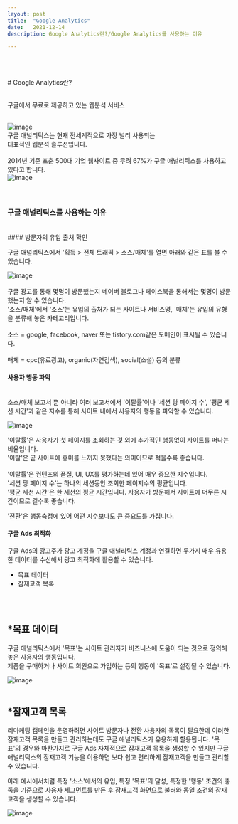 ```yaml
---
layout: post
title:  "Google Analytics"
date:   2021-12-14
description: Google Analytics란?/Google Analytics를 사용하는 이유

---
```

<br/>
<br/>

<p class="start"># Google Analytics란?</p>   
<br/>
구글에서 무료로 제공하고 있는 웹분석 서비스
<br/>
<br/>

![image](https://user-images.githubusercontent.com/84303574/145998694-50217eb0-d0a9-44c2-ac46-9e5478f57b26.png)
<br/>
구글 애널리틱스는 현재 전세계적으로 가장 널리 사용되는   
대표적인 웹분석 솔루션입니다.   
<br/>
2014년 기준 포춘 500대 기업 웹사이트 중 무려 67%가 구글 애널리틱스를 사용하고 있다고 합니다.
<br/>
![image](https://user-images.githubusercontent.com/84303574/145998947-c943db32-ebd7-475a-8d6a-540689b8c170.png)
<br/>
<br/>
<br/>

### 구글 애널리틱스를 사용하는 이유
<br/>
#### 방문자의 유입 출처 확인

구글 애널리틱스에서 '획득 > 전체 트래픽 > 소스/매체'를 열면 아래와 같은 표를 볼 수 있습니다.
<br/>

![image](https://user-images.githubusercontent.com/84303574/146000935-78d76f97-9ddb-42d5-b939-394ee2993238.png)
<br/>
<br/>
구글 광고를 통해 몇명이 방문했는지 네이버 블로그나 페이스북을 통해서는 몇명이 방문했는지 알 수 있습니다.
<br/>
'소스/매체'에서 '소스'는 유입의 출처가 되는 사이트나 서비스명, '매체'는 유입의 유형을 분류해 놓은 카테고리입니다.
<br/>
<br/>
소스 = google, facebook, naver 또는 tistory.com같은 도메인이 표시될 수 있습니다.
<br/>
<br/>
매체 = cpc(유료광고), organic(자연검색), social(소셜) 등의 분류

#### 사용자 행동 파악
<br/>
소스/매체 보고서 뿐 아니라 여러 보고서에서 '이탈률'이나 '세션 당 페이지 수', '평균 세션 시간'과 같은 지수를 통해 사이트 내에서 사용자의 행동을 파악할 수 있습니다.
<br/>

![image](https://user-images.githubusercontent.com/84303574/146009782-53300bb4-82c7-4f75-842b-2e762df43a60.png)

'이탈률'은 사용자가 첫 페이지를 조회하는 것 외에 추가적인 행동없이 사이트를 떠나는 비율입니다.<br/>
'이탈'은 곧 사이트에 흥미를 느끼지 못했다는 의미이므로 적을수록 좋습니다.<br/>
<br/>
'이탈률'은 컨텐츠의 품질, UI, UX를 평가하는데 있어 매우 중요한 지수입니다.
<br/>
'세션 당 페이지 수'는 하나의 세션동안 조회한 페이지수의 평균입니다.
<br/>
'평균 세션 시간'은 한 세션의 평균 시간입니다. 사용자가 방문해서 사이트에 머무른 시간이므로 길수록 좋습니다.
<br/>
<p class="start">'전환'은 행동측정에 있어 어떤 지수보다도 큰 중요도를 가집니다.
</p>   

#### 구글 Ads 최적화
구글 Ads의 광고주가 광고 계정을 구글 애널리틱스 계정과 연결하면 두가지 매우 유용한 데이터를 수신해서
광고 최적화에 활용할 수 있습니다.
<br/>

* 목표 데이터
* 잠재고객 목록
<br/>
<br/>

## *목표 데이터

구글 애널리틱스에서 '목표'는 사이트 관리자가 비즈니스에 도움이 되는 것으로 정의해놓은 사용자의 행동입니다.
<br/>
제품을 구매하거나 사이트 회원으로 가입하는 등의 행동이 '목표'로 설정될 수 있습니다.
<br/>

![image](https://user-images.githubusercontent.com/84303574/146012625-1ee1f63b-3df3-4e14-b25c-be655ce46c29.png)
<br/>
<br/>



## *잠재고객 목록

리마케팅 캠페인을 운영하려면 사이트 방문자나 전환 사용자의 목록이 필요한데 이러한 잠재고객 목록을 만들고 관리하는데도 구글 애널리틱스가 유용하게 할용됩니다. '목표'의 경우와 마찬가지로 구글 Ads 자체적으로 잠재고객 목록을 생성할 수 있지만 구글 애널리틱스의 잠재고객 기능을 이용하면 보다 쉽고 편리하게 잠재고객을 만들고 관리할 수 있습니다.

아래 예시에서처럼 특정 '소스'에서의 유입, 특정 '목표'의 달성, 특정한 '행동' 조건의 충족을 기준으로 사용자 세그먼트를 만든 후 잠재고객 화면으로 불러와 동일 조건의 잠재고객을 생성할 수 있습니다.

![image](https://user-images.githubusercontent.com/84303574/146012865-c2922b65-2592-49ef-b2f3-f5827afc4f4e.png)
<br/>
<br/>

